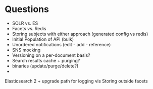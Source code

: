 

# Questions
- SOLR vs. ES
- Facets vs. Redis
- Storing subjects with either approach (generated config vs redis)
- Initial Population of API (bulk)
- Unordered notifications (edit - add - reference)
- SNS mocking
- Versioning on a per-document basis?
- Search results cache + purging?
- binaries (update/purge/delete?)
- 



Elasticsearch 2 + upgrade path for logging vis
Storing outside facets

